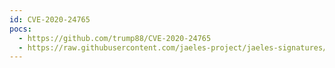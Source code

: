 ```yaml
---
id: CVE-2020-24765
pocs:
  - https://github.com/trump88/CVE-2020-24765
  - https://raw.githubusercontent.com/jaeles-project/jaeles-signatures/master/cves/imind-server-info-leak-cve-2020-24765.yaml
---
```

